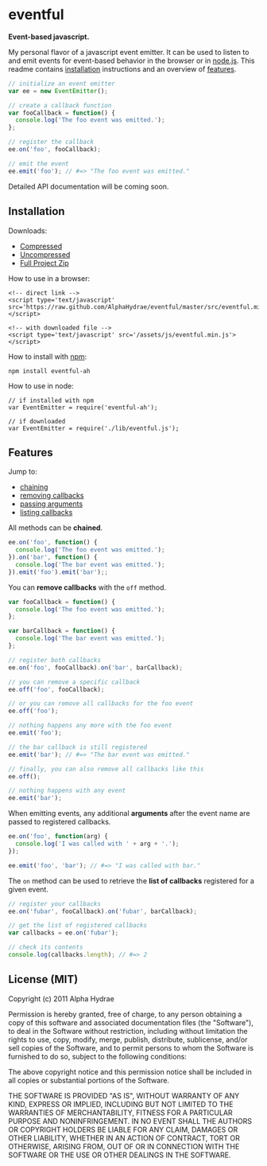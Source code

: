 # eventful

**Event-based javascript.**

My personal flavor of a javascript event emitter. It can be used to listen to and emit events for event-based behavior in the browser or in <a href="http://nodejs.org/">node.js</a>. This readme contains <a href="#installation">installation</a> instructions and an overview of <a href="#features">features</a>.

```js
// initialize an event emitter
var ee = new EventEmitter();

// create a callback function
var fooCallback = function() {
  console.log('The foo event was emitted.');
};

// register the callback
ee.on('foo', fooCallback);

// emit the event
ee.emit('foo'); // #=> "The foo event was emitted."
```

Detailed API documentation will be coming soon.

<a name="installation"></a>
## Installation

Downloads:

* <a href="https://raw.github.com/AlphaHydrae/eventful/master/src/eventful.min.js">Compressed</a>
* <a href="https://raw.github.com/AlphaHydrae/eventful/master/src/eventful.js">Uncompressed</a>
* <a href="https://github.com/AlphaHydrae/eventful/zipball/master">Full Project Zip</a>

How to use in a browser:

    <!-- direct link -->
    <script type='text/javascript' src='https://raw.github.com/AlphaHydrae/eventful/master/src/eventful.min.js'></script>

    <!-- with downloaded file -->
    <script type='text/javascript' src='/assets/js/eventful.min.js'></script>

How to install with <a href="http://npmjs.org/">npm</a>:

    npm install eventful-ah

How to use in node:

    // if installed with npm
    var EventEmitter = require('eventful-ah');

    // if downloaded
    var EventEmitter = require('./lib/eventful.js');

<a name="features"></a>
## Features

Jump to:

* <a href="#feature_chaining">chaining</a>
* <a href="#feature_off">removing callbacks</a>
* <a href="#feature_arguments">passing arguments</a>
* <a href="#feature_listing">listing callbacks</a>

<a name="feature_chaining"></a>
All methods can be **chained**.

```js
ee.on('foo', function() {
  console.log('The foo event was emitted.');
}).on('bar', function() {
  console.log('The bar event was emitted.');
}).emit('foo').emit('bar');;
```

<a name="feature_off"></a>
You can **remove callbacks** with the `off` method.

```js
var fooCallback = function() {
  console.log('The foo event was emitted.');
};

var barCallback = function() {
  console.log('The bar event was emitted.');
};

// register both callbacks
ee.on('foo', fooCallback).on('bar', barCallback);

// you can remove a specific callback
ee.off('foo', fooCallback);

// or you can remove all callbacks for the foo event
ee.off('foo');

// nothing happens any more with the foo event
ee.emit('foo');

// the bar callback is still registered
ee.emit('bar'); // #=> "The bar event was emitted."

// finally, you can also remove all callbacks like this
ee.off();

// nothing happens with any event
ee.emit('bar');

```

<a name="feature_arguments"></a>
When emitting events, any additional **arguments** after the event name are passed to registered callbacks.

```js
ee.on('foo', function(arg) {
  console.log('I was called with ' + arg + '.');
});

ee.emit('foo', 'bar'); // #=> "I was called with bar."
```

<a name="feature_listing"></a>
The `on` method can be used to retrieve the **list of callbacks** registered for a given event.

```js
// register your callbacks
ee.on('fubar', fooCallback).on('fubar', barCallback);

// get the list of registered callbacks
var callbacks = ee.on('fubar');

// check its contents
console.log(callbacks.length); // #=> 2
```

## License (MIT)

Copyright (c) 2011 Alpha Hydrae

Permission is hereby granted, free of charge, to any person obtaining a copy of this software and associated documentation files (the "Software"), to deal in the Software without restriction, including without limitation the rights to use, copy, modify, merge, publish, distribute, sublicense, and/or sell copies of the Software, and to permit persons to whom the Software is furnished to do so, subject to the following conditions:

The above copyright notice and this permission notice shall be included in all copies or substantial portions of the Software.

THE SOFTWARE IS PROVIDED "AS IS", WITHOUT WARRANTY OF ANY KIND, EXPRESS OR IMPLIED, INCLUDING BUT NOT LIMITED TO THE WARRANTIES OF MERCHANTABILITY, FITNESS FOR A PARTICULAR PURPOSE AND NONINFRINGEMENT. IN NO EVENT SHALL THE AUTHORS OR COPYRIGHT HOLDERS BE LIABLE FOR ANY CLAIM, DAMAGES OR OTHER LIABILITY, WHETHER IN AN ACTION OF CONTRACT, TORT OR OTHERWISE, ARISING FROM, OUT OF OR IN CONNECTION WITH THE SOFTWARE OR THE USE OR OTHER DEALINGS IN THE SOFTWARE.
